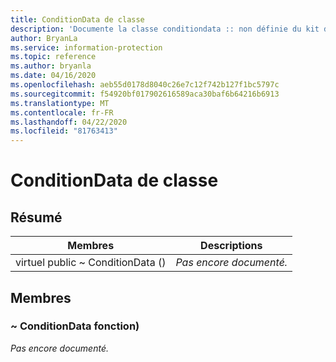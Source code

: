 ```yaml
---
title: ConditionData de classe
description: 'Documente la classe conditiondata :: non définie du kit de développement logiciel (SDK) Microsoft Information Protection (MIP).'
author: BryanLa
ms.service: information-protection
ms.topic: reference
ms.author: bryanla
ms.date: 04/16/2020
ms.openlocfilehash: aeb55d0178d8040c26e7c12f742b127f1bc5797c
ms.sourcegitcommit: f54920bf017902616589aca30baf6b64216b6913
ms.translationtype: MT
ms.contentlocale: fr-FR
ms.lasthandoff: 04/22/2020
ms.locfileid: "81763413"
---
```

# <a name="class-conditiondata"></a>ConditionData de classe 
  
## <a name="summary"></a>Résumé
 Membres                        | Descriptions                                
--------------------------------|---------------------------------------------
virtuel public ~ ConditionData ()  | _Pas encore documenté._
  
## <a name="members"></a>Membres
  
### <a name="conditiondata-function"></a>~ ConditionData fonction)
_Pas encore documenté._
